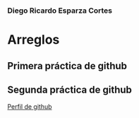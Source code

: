 ### Diego Ricardo Esparza Cortes
# Arreglos

## Primera práctica de github

## Segunda práctica de github
[Perfil de github](https://github.com/krat0z45)
